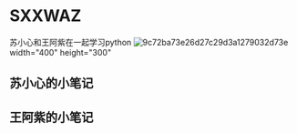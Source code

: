 # SXXWAZ
苏小心和王阿紫在一起学习python
![9c72ba73e26d27c29d3a1279032d73e](https://github.com/YanziWang-dot/SXXWAZ/assets/101793579/a3f29363-51f1-469f-8059-32662afa5da9) width="400" height="300"

## 苏小心的小笔记
## 王阿紫的小笔记
